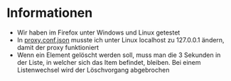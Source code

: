 # Informationen

- Wir haben im Firefox unter Windows und Linux getestet
- In [proxy.conf.json](frontend/src/proxy.conf.json) musste ich unter Linux localhost zu 127.0.0.1 ändern, damit der proxy funktioniert
- Wenn ein Element gelöscht werden soll, muss man die 3 Sekunden in der Liste, in welcher sich das Item befindet, bleiben. Bei einem Listenwechsel wird der Löschvorgang abgebrochen